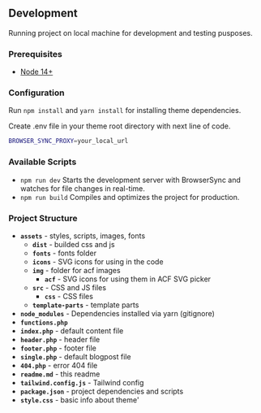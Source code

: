 ## Development

Running project on local machine for development and testing pusposes.

### Prerequisites

- [Node 14+](https://nodejs.org)

### Configuration

Run `npm install` and `yarn install` for installing theme dependencies.

Create .env file in your theme root directory with next line of code.
```sh
BROWSER_SYNC_PROXY=your_local_url
```

### Available Scripts
- `npm run dev` Starts the development server with BrowserSync and watches for file changes in real-time. 
- `npm run build` Compiles and optimizes the project for production.

### Project Structure

- **`assets`** - styles, scripts, images, fonts
  - **`dist`** - builded css and js
  - **`fonts`** - fonts folder
  - **`icons`** - SVG icons for using in the code
  - **`img`** - folder for acf images
    - **`acf`** - SVG icons for using them in ACF SVG picker
  - **`src`** - CSS and JS files
    - **`css`** - CSS files
  - **`template-parts`** - template parts
- **`node_modules`** - Dependencies installed via yarn (gitignore)
- **`functions.php`**
- **`index.php`** - default content file
- **`header.php`** - header file
- **`footer.php`** - footer file
- **`single.php`** - default blogpost file
- **`404.php`** - error 404 file
- **`readme.md`** - this readme
- **`tailwind.config.js`** - Tailwind config
- **`package.json`** - project dependencies and scripts
- **`style.css`** - basic info about theme'

